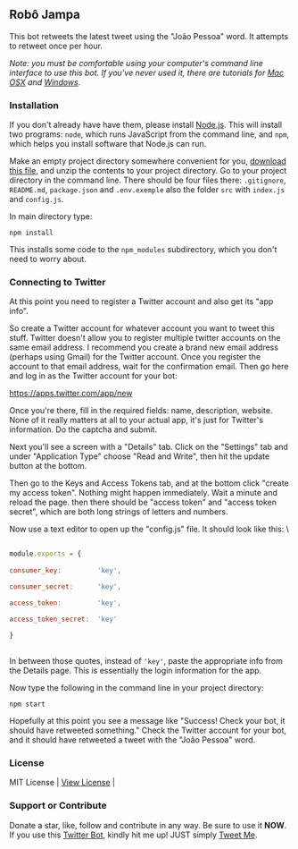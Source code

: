 ## Robô Jampa 

This bot retweets the latest tweet using the "João Pessoa" word. It attempts to retweet once per hour.

_Note: you must be comfortable using your computer's command line interface to use this bot. If you've never used it, there are tutorials for [Mac OSX](http://blog.teamtreehouse.com/introduction-to-the-mac-os-x-command-line) and [Windows](http://www.bleepingcomputer.com/tutorials/windows-command-prompt-introduction/)._ 
 
### Installation 
 
If you don't already have have them, please install [Node.js](http://nodejs.org/). This will install two programs: `node`, which runs JavaScript from the command line, and `npm`, which helps you install software that Node.js can run. 
 
Make an empty project directory somewhere convenient for you, [download this file](https://github.com/barbosamaatheus/jampa-twitter-bot/archive/master.zip), and unzip the contents to your project directory. Go to your project directory in the command line. There should be four files there: `.gitignore`, `README.md`, `package.json` and `.env.exemple` also the folder `src` with `index.js` and `config.js`. 

In main directory type: 
 
`npm install` 

This installs some code to the `npm_modules` subdirectory, which you don't need to worry about.

### Connecting to Twitter 

At this point you need to register a Twitter account and also get its "app info". 

So create a Twitter account for whatever account you want to tweet this stuff. Twitter doesn't allow you to register multiple twitter accounts on the same email address. I recommend you create a brand new email address (perhaps using Gmail) for the Twitter account. Once you register the account to that email address, wait for the confirmation email. Then go here and log in as the Twitter account for your bot: 

https://apps.twitter.com/app/new 
 
Once you're there, fill in the required fields: name, description, website. None of it really matters at all to your actual app, it's just for Twitter's information. Do the captcha and submit. 
 
Next you'll see a screen with a "Details" tab. Click on the "Settings" tab and under "Application Type" choose "Read and Write", then hit the update button at the bottom. 

Then go to the Keys and Access Tokens tab, and at the bottom click "create my access token". Nothing might happen immediately. Wait a minute and reload the page. then there should be "access token" and "access token secret", which are both long strings of letters and numbers. 
 
Now use a text editor to open up the "config.js" file. It should look like this: 
\
 
```javascript 
 
module.exports = { 
 
consumer_key:         'key', 

consumer_secret:      'key', 

access_token:         'key', 

access_token_secret:  'key' 
 
} 
 
``` 

In between those quotes, instead of `'key'`, paste the appropriate info from the Details page. This is essentially the login information for the app. 

Now type the following in the command line in your project directory: 
 
`npm start` 
 
Hopefully at this point you see a message like "Success! Check your bot, it should have retweeted something." Check the Twitter account for your bot, and it should have retweeted a tweet with the "João Pessoa" word. 

### License

MIT License | [View License](https://github.com/barbosamaatheus/jampa-twitter-bot/blob/master/LICENSE) |

### Support or Contribute

Donate a star, like, follow and contribute in any way. Be sure to use it **NOW**. If you use this [Twitter Bot](https://github.com/barbosamaatheus/jampa-twitter-bot), kindly hit me up! JUST simply [Tweet Me](https://twitter.com/barbosamaatheus).



